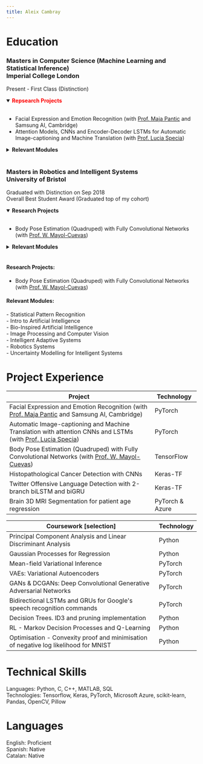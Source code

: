 ```yaml
---
title: Aleix Cambray
---
```


# Education
### Masters in Computer Science (Machine Learning and Statistical Inference) <br>Imperial College London
Present - First Class (Distinction)

<details open>
<summary><b><span style="color:red">Repsearch Projects</span></b></summary>
<br>
<ul>
<li> Facial Expression and Emotion Recognition (with <a href="https://scholar.google.com/citations?user=ygpxbK8AAAAJ&hl=en">Prof. Maja Pantic</a> and Samsung AI, Cambridge)  </li>
<li> Attention Models, CNNs and Encoder-Decoder LSTMs for Automatic Image-captioning and Machine Translation (with <a href="https://scholar.google.co.uk/citations?user=wVl_z8kAAAAJ&hl=en">Prof. Lucia Specia</a>)</li>
</ul>

</details>

<details>
<summary><b>Relevant Modules</b></summary>

<ul>
 <li>Mathematics for Machine Learning  </li>
 <li>Probabilistic and Bayesian Inference</li>
 <li>Deep Learning (CNNs, Generative Models, RNNs and Graph Networks)</li>
 <li>Computer Vision</li>
 <li>Machine Learning for Imaging</li>
 <li>Natural Language Processing</li>
 <li>Computational Optimisation</li>
 <li>Reinforcement Learning</li>
</ul>

</details><br>



### Masters in Robotics and Intelligent Systems <br> University of Bristol
Graduated with Distinction on Sep 2018  
Overall Best Student Award (Graduated top of my cohort)

<details open>
<summary><b>Research Projects</b></summary>
<br>
<ul>
 <li>Body Pose Estimation (Quadruped) with Fully Convolutional Networks (with <a href="https://scholar.google.co.uk/citations?user=wzdFhjUAAAAJ&hl=enn">Prof. W. Mayol-Cuevas</a>)</li>
</ul>

</details>

<details>
<summary><b>Relevant Modules</b></summary>

<ul>
 <li>Mathematics for Machine Learning  </li>
 <li>Probabilistic and Bayesian Inference</li>
 <li>Deep Learning (CNNs, Generative Models, RNNs and Graph Networks)</li>
 <li>Computer Vision</li>
 <li>Machine Learning for Imaging</li>
 <li>Natural Language Processing</li>
 <li>Computational Optimisation</li>
 <li>Reinforcement Learning</li>
</ul>

</details><br>


#### Research Projects:
* Body Pose Estimation (Quadruped) with Fully Convolutional Networks (with [Prof. W. Mayol-Cuevas](https://scholar.google.co.uk/citations?user=wzdFhjUAAAAJ&hl=en))

#### Relevant Modules:  
\- Statistical Pattern Recognition  
\- Intro to Artificial Intelligence  
\- Bio-Inspired Artificial Intelligence  
\- Image Processing and Computer Vision  
\- Intelligent Adaptive Systems  
\- Robotics Systems  
\- Uncertainty Modelling for Intelligent Systems  


# Project Experience

| Project       | Technology |
| ------------- | ------------- |
| Facial Expression and Emotion Recognition (with [Prof. Maja Pantic](https://scholar.google.com/citations?user=ygpxbK8AAAAJ&hl=en) and Samsung AI, Cambridge)  | PyTorch  |
| Automatic Image-captioning and Machine Translation with attention CNNs and LSTMs (with [Prof. Lucia Specia](https://scholar.google.co.uk/citations?user=wVl_z8kAAAAJ&hl=en))  | PyTorch  |
| Body Pose Estimation (Quadruped) with Fully Convolutional Networks (with [Prof. W. Mayol-Cuevas](https://scholar.google.co.uk/citations?user=wzdFhjUAAAAJ&hl=en)) | TensorFlow |
| Histopathological Cancer Detection with CNNs | Keras-TF |
| Twitter Offensive Language Detection with 2-branch biLSTM and biGRU | Keras-TF |
| Brain 3D MRI Segmentation for patient age regression | PyTorch & Azure |

| Coursework [selection]    | Technology |
| ------------- | ------------- |
| Principal Component Analysis and Linear Discriminant Analysis | Python |
| Gaussian Processes for Regression | Python |
| Mean-field Variational Inference | PyTorch |
| VAEs: Variational Autoencoders | PyTorch |
| GANs & DCGANs: Deep Convolutional Generative Adversarial Networks | PyTorch |
| Bidirectional LSTMs and GRUs for Google's speech recognition commands | PyTorch |
| Decision Trees. ID3 and pruning implementation | Python |
| RL - Markov Decision Processes and Q-Learning | Python |
| Optimisation - Convexity proof and minimisation of negative log likelihood for MNIST | Python |


<!--
* Facial Expression and Emotion Recognition (with [Prof. Maja Pantic](https://scholar.google.com/citations?user=ygpxbK8AAAAJ&hl=en) and Samsung AI, Cambridge) 
* Automatic Image-captioning and Machine Translation with attention CNNs and LSTMs (with [Prof. Lucia Specia](https://scholar.google.co.uk/citations?user=wVl_z8kAAAAJ&hl=en))
* Body Pose Estimation (Quadruped) with Fully Convolutional Networks
* Histopathological Cancer Detection with CNNs
* Twitter Offensive Language Detection with 2-branch biLSTM and biGRU
-->

# Technical Skills
Languages: Python, C, C++, MATLAB, SQL  
Technologies: Tensorflow, Keras, PyTorch, Microsoft Azure, scikit-learn, Pandas, OpenCV, Pillow
 
# Languages
English: Proficient  
Spanish: Native  
Catalan: Native  
